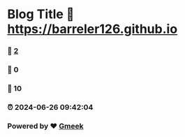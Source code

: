 # Blog Title :link: https://barreler126.github.io 
### :page_facing_up: [2](https://barreler126.github.io/tag.html) 
### :speech_balloon: 0 
### :hibiscus: 10 
### :alarm_clock: 2024-06-26 09:42:04 
### Powered by :heart: [Gmeek](https://github.com/Meekdai/Gmeek)
